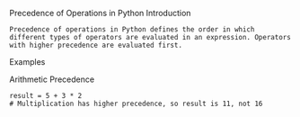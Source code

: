 Precedence of Operations in Python
Introduction
```
Precedence of operations in Python defines the order in which different types of operators are evaluated in an expression. Operators with higher precedence are evaluated first.
```
Examples

Arithmetic Precedence
```
result = 5 + 3 * 2
# Multiplication has higher precedence, so result is 11, not 16
```